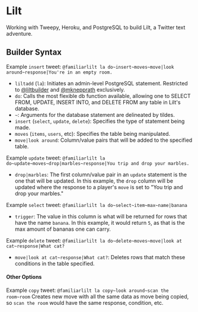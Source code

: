 Lilt
====

Working with Tweepy, Heroku, and PostgreSQL to build Lilt, a Twitter text adventure.

Builder Syntax
----

Example ```insert``` tweet: ```@familiarlilt la do~insert~moves~move|look around~response|You're in an empty room.```

* ```liltadd``` (```la```): Initiates an admin-level PostgreSQL statement. Restricted to [@liltbuilder](http://twitter.com/liltbuilder) and [@mknepprath](http://twitter.com/mknepprath) exclusively.
* ```do```: Calls the most flexible db function available, allowing one to SELECT FROM, UPDATE, INSERT INTO, and DELETE FROM any table in Lilt's database.
* ```~```: Arguments for the database statement are delineated by tildes.
* ```insert``` (```select```, ```update```, ```delete```): Specifies the type of statement being made.
* ```moves``` (```items```, ```users```, etc): Specifies the table being manipulated.
* ```move|look around```: Column/value pairs that will be added to the specified table.

Example ```update``` tweet: ```@familiarlilt la do~update~moves~drop|marbles~response|You trip and drop your marbles.```

* ```drop|marbles```: The first column/value pair in an ```update``` statement is the one that will be updated. In this example, the ```drop``` column will be updated where the response to a player's ```move``` is set to "You trip and drop your marbles."

Example ```select``` tweet: ```@familiarlilt la do~select~item~max~name|banana```

* ```trigger```: The value in this column is what will be returned for rows that have the name ```banana```. In this example, it would return ```5```, as that is the max amount of bananas one can carry.

Example ```delete``` tweet: ```@familiarlilt la do~delete~moves~move|look at cat~response|What cat?```

* ```move|look at cat~response|What cat?```: Deletes rows that match these conditions in the table specified.

#### Other Options

Example ```copy``` tweet: ```@familiarlilt la copy~look around~scan the room~room```
Creates new move with all the same data as move being copied, so ```scan the room``` would have the same response, condition, etc.
